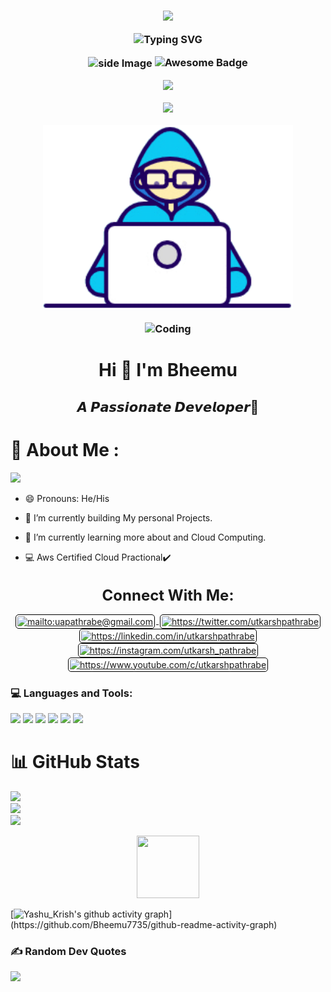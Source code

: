 <h3 align="center">

![](https://capsule-render.vercel.app/api?type=waving&color=gradient&height=150&section=header)

<p align="center">
  <div align="center">
    <img
        src="https://readme-typing-svg.herokuapp.com?font=GlossAndBloom&size=30&duration=4997&color=993300&background=FF673200&center=true&vCenter=true&lines=WELCOME+TO+WORLD!;Good+Sense+Of+Humour+;learning+New+Things+;Govt+Job🎯"
            alt="Typing SVG"
        />
    </a>
</p>
</div>

<img src="https://github.com/sciencepal/sciencepal/blob/master/assets/life_balance.gif" alt="side Image" align="center" width="200" height="auto" />

<img src="./image/1.gif"  alt="Awesome Badge" width="100%" height="350px"/>
<p align="center">
  
<a href="https://github.com/yashu1wwww/github-profile-views-counter">
<img src="https://komarev.com/ghpvc/?username=Bheemu7735&style=for-the-badge">
</a>

[Ÿ HŸPE]: https://yhype.me
[GitHub Profile Views Counter]: https://github.com/Bheemu7735/github-profile-views-counter

![](https://hit.yhype.me/github/profile?user_id=1849174)

  <p align="center">
  <img src="https://github.com/AkashSingh3031/AkashSingh3031/blob/main/images/Developer.gif" width="400px">
</p>

<img align="center" alt="Coding" width="450" src="https://media.tenor.com/2nKSTDDekOgAAAAC/coding-kira.gif" alt="gif">

<h1 align="center">Hi 👋 I'm Bheemu</h1>
<h2 align="center">𝘼 𝙋𝙖𝙨𝙨𝙞𝙤𝙣𝙖𝙩𝙚 𝘿𝙚𝙫𝙚𝙡𝙤𝙥𝙚𝙧🤖</h3>

# 💫 About Me :
![](https://img.shields.io/badge/Cyber%20Security-Analyzer%20%2F%20Memer%20%2F%20Bot%20Developer%20-white)
<!--
![](https://img.shields.io/badge/Twitch-Persembe%20--%20Pazar%20Gunleri%20Saat%2020.00-purple)
![](https://img.shields.io/badge/Youtube-Carsamba%20--%20Cumartesi%20Saat%2017.00-red)
--> 

- 😄 Pronouns: He/His

- 🔭 I’m currently building My personal Projects.

- 🌱 I’m currently learning more about and Cloud Computing.

- 💻 Aws Certified Cloud Practional✔️


<h3 align="center" style='margin: 32px 4px 8px; font-size: 24px;'>
Connect With Me:
</h3>
<p align="center" style='margin: 16px 4px 8px;'>
     </a>
    <a href="mailto:bheemannapoojari7@gmail.com" target="blank" rel="noreferrer">
        <img align="center" src="https://www.vectorlogo.zone/logos/gmail/gmail-icon.svg" alt="mailto:uapathrabe@gmail.com" height="40" width="40" style="background: #ffffff; border-radius: 5px; border: 1px solid #000000; margin: 0 2px; padding: 2px;" />
    </a>
    <a href="https://mobile.twitter.com/BhimuPoojari7" target="blank" rel="noreferrer">
        <img align="center" src="https://www.vectorlogo.zone/logos/twitter/twitter-official.svg" alt="https://twitter.com/utkarshpathrabe" height="40" width="40" style="background: #ffffff; border-radius: 5px; border: 1px solid #000000; margin: 0 2px; padding: 2px;" />
     </a>
    <a href="https://www.linkedin.com/mwlite/in/bhimanna-poojari-92a89525a" target="blank" rel="noreferrer">
        <img align="center" src="https://www.vectorlogo.zone/logos/linkedin/linkedin-icon.svg" alt="https://linkedin.com/in/utkarshpathrabe" height="40" width="40" style="background: #ffffff; border-radius: 5px; border: 1px solid #000000; margin: 0 2px; padding: 2px;" />
    </a>
   <a href="https://instagram.com/bhimu.poojari7?igshid=YmMyMTA2M2Y=" target="blank" rel="noreferrer">
        <img align="center" src="https://www.vectorlogo.zone/logos/instagram/instagram-icon.svg" alt="https://instagram.com/utkarsh_pathrabe" height="40" width="40" style="background: #ffffff; border-radius: 5px; border: 1px solid #000000; margin: 0 2px; padding: 2px;" />
    </a>
    <a href="https://www.youtube.com/channel/UCQ2Pb8DbvcdDdRk6gMg3qAg" target="blank" rel="noreferrer">
        <img align="center" src="https://www.vectorlogo.zone/logos/youtube/youtube-icon.svg" alt="https://www.youtube.com/c/utkarshpathrabe" height="40" width="40" style="background: #ffffff; border-radius: 5px; border: 1px solid #000000; margin: 0 2px; padding: 2px;" />
    </a>

<div>
<h3> 💻 Languages and Tools: </h3>
<p
 
<img src="https://media.licdn.com/dms/image/C5612AQHmfnLiLkBIVw/article-cover_image-shrink_423_752/0/1522791807373?e=1680134400&v=beta&t=_RCfHHCQu4EfnRA5SYlnxK1Zg6-WR3FfWZEa2NT7NcQ" width="60">   
<img src="https://media.licdn.com/dms/image/C5612AQHmfnLiLkBIVw/article-cover_image-shrink_423_752/0/1522791807373?e=1680134400&v=beta&t=_RCfHHCQu4EfnRA5SYlnxK1Zg6-WR3FfWZEa2NT7NcQ" width="80">   
<img src="https://i.imgur.com/4KZ6XRE.gif" width="50">
<img src="https://i.giphy.com/media/IdyAQJVN2kVPNUrojM/200.webp" width="50">
<img src="https://media.giphy.com/media/kH1DBkPNyZPOk0BxrM/giphy.gif" width="100">
<img src="https://media2.giphy.com/media/KAq5w47R9rmTuvWOWa/200.webp?cid=ecf05e475ipyfpp0xpkay5wl3ogkv4fk1jhuxx1gumf6i82b&rid=200.webp&ct=g" width="50">
<img src="https://media2.giphy.com/media/l3vRfNA1p0rvhMSvS/100.webp?cid=ecf05e477rqu5ydt6hkbcsgedhmyyget6mld1kqu1l9f4sbr&rid=100.webp&ct=g" width="120">  
  
  

# 📊 GitHub Stats
![](https://github-readme-stats.vercel.app/api?username=Bheemu7735&theme=dark&hide_border=false&include_all_commits=false&count_private=false)<br/>
![](https://github-readme-streak-stats.herokuapp.com/?user=Bheemu7735&theme=dark&hide_border=false)<br/>
![](https://github-readme-stats.vercel.app/api/top-langs/?username=Bheemu7735&theme=dark&hide_border=false&include_all_commits=false&count_private=false&layout=compact)

<!--🏆TROPHYGIF-->
<p align="center">
<img src="https://media.tenor.com/0ENB5HuTH0gAAAAi/trophy-beker.gif"  width="100px" height="100px"></p>

[![Yashu_Krish's github activity graph](https://github-readme-activity-graph.cyclic.app/graph?username=Bheemu7735&bg_color=0f2d3d&color=1cadfb&line=1cadfb&point=1cadfb&area=true&hide_border=true")](https://github.com/Bheemu7735/github-readme-activity-graph)

  
 ### ✍️ Random Dev Quotes
![](https://quotes-github-readme.vercel.app/api?type=horizontal&theme=dark)
